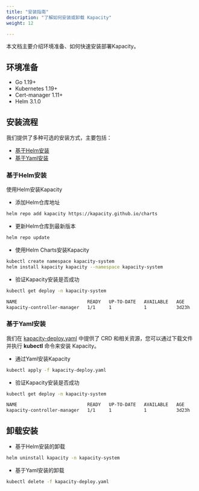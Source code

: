 ```yaml
---
title: "安装指南"
description: "了解如何安装或卸载 Kapacity"
weight: 12

---
```


本文档主要介绍环境准备、如何快速安装部署Kapacity。

## 环境准备

- Go 1.19+
- Kubernetes 1.19+
- Cert-manager 1.11+
- Helm 3.1.0

## 安装流程

我们提供了多种可选的安装方式，主要包括：

- [基于Helm安装](#基于helm安装)
- [基于Yaml安装](#基于yaml安装)

### 基于Helm安装

使用Helm安装Kapacity

- 添加Helm仓库地址

```bash
helm repo add kapacity https://kapacity.github.io/charts
```

- 更新Helm仓库到最新版本

```bash
helm repo update
```

- 使用Helm Charts安装Kapacity

```bash
kubectl create namespace kapacity-system
helm install kapacity kapacity --namespace kapacity-system
```

- 验证Kapacity安装是否成功

```bash
kubectl get deploy -n kapacity-system

NAME                          READY   UP-TO-DATE   AVAILABLE   AGE
kapacity-controller-manager   1/1     1            1           3d23h
```

### 基于Yaml安装

我们在 [kapacity-deploy.yaml]() 中提供了 CRD 和相关资源，您可以通过下载文件并执行 **kubectl** 命令来安装 Kapacity。

- 通过Yaml安装Kapacity

```bash
kubectl apply -f kapacity-deploy.yaml
```

- 验证Kapacity安装是否成功

```bash
kubectl get deploy -n kapacity-system

NAME                          READY   UP-TO-DATE   AVAILABLE   AGE
kapacity-controller-manager   1/1     1            1           3d23h
```

## 卸载安装

- 基于Helm安装的卸载

```bash
helm uninstall kapacity -n kapacity-system
```

- 基于Yaml安装的卸载

```bash
kubectl delete -f kapacity-deploy.yaml
```